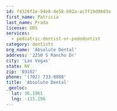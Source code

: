 ```yaml
---
id: f4326f2e-94e0-4e58-b92a-ac7f19d9603e
first_name: Patricia
last_name: Prada
license: DDS
services:
  - pediatric-dentist-or-pedodontist
category: dentists
org_name: 'Absolute Dental'
address: '2250 S Rancho Dr'
city: 'Las Vegas'
state: NV
zip: '89102'
phone: '(702) 733-0888'
title: 'Absolute Dental'
_geoloc:
  lat: 36.1961
  lng: -115.196
---
```

